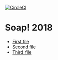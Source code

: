 [![CircleCI](https://circleci.com/gh/tomekprus/Soap2018/tree/master.svg?style=svg)](https://circleci.com/gh/tomekprus/Soap2018/tree/master)
# Soap! 2018

- [First file](First_file.md)
- [Second file](Second_file.md)
- [Third_file](Third_file.md)
